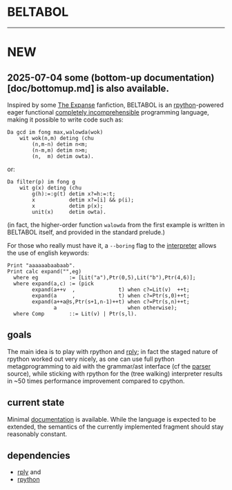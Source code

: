 # BELTABOL

----
# NEW
2025-07-04 some (bottom-up documentation)[doc/bottomup.md] is also available.
----

Inspired by some [The Expanse](https://en.wikipedia.org/wiki/The_Expanse_(TV_series)#Language) fanfiction, BELTABOL is an [rpython](https://rpython.readthedocs.io/en/latest/)-powered eager functional [completely incomprehensible](https://www.mcmillen.dev/language_checklist.html) programming language, making it possible to write code such as:

```
Da gcd im fong max,walowda(wok)
    wit wok(n,m) deting (chu
        (n,m-n) detim n<m;
        (n-m,m) detim n>m;
        (n,  m) detim owta).
```
or:
```
Da filter(p) im fong g
    wit g(x) deting (chu
        g(h):=:g(t) detim x?=h:=:t;
        x           detim x?=[i] && p(i);
        x           detim p(x);
        unit(x)     detim owta).
```

(in fact, the higher-order function `walowda` from the first example is written in BELTABOL itself, and provided in the standard prelude.)

For those who really must have it, a `--boring` flag to the [interpreter](doc/terp.md) allows the use of english keywords:
```
Print "aaaaaabaabaab".
Print calc expand("",eg)
  where eg          := [Lit("a"),Ptr(0,5),Lit("b"),Ptr(4,6)];
  where expand(a,c) := (pick
        expand(a++v  ,              t) when c?=Lit(v)  ++t;
        expand(a     ,              t) when c?=Ptr(s,0)++t;
        expand(a++a@s,Ptr(s+1,n-1)++t) when c?=Ptr(s,n)++t;
               a                       when otherwise);
  where Comp        ::= Lit(v) | Ptr(s,l).

```

## goals

The main idea is to play with rpython and [rply](https://rply.readthedocs.io/en/latest/); in fact the staged nature of rpython worked out very nicely, as one can use full python metagprogramming to aid with the grammar/ast interface (cf the [parser](https://github.com/demaere-oiie/beltabol/blob/4acd8c2364740ef7a4d8ae466dc7aadedd4bad46/src/parser.py#L51-L115) source), while sticking with rpython for the (tree walking) interpreter results in ~50 times performance improvement compared to cpython.

## current state

Minimal [documentation](doc/bb.md) is available. While the language is expected to be extended, the semantics of the currently implemented fragment should stay reasonably constant.

## dependencies

- [rply](https://rply.readthedocs.io/en/latest/additional/license.html) and
- [rpython](https://rpython.readthedocs.io/en/latest/)
